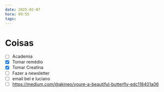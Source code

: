 ```yaml
---
date: 2025-02-07
hora: 09:55
tags:
---
```





# Coisas
- [ ] Academia
- [x] Tomar remédio
- [x] Tomar Creatina
- [ ] Fazer a newsletter
- [ ] email bel e luciano 
- [ ] https://medium.com/@akineo/youre-a-beautiful-butterfly-edc118401a06 